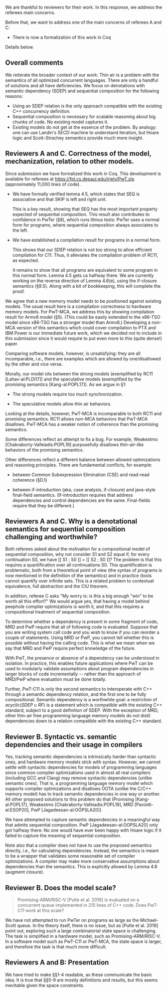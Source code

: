We are thankful to reviewers for their work.
In this response, we address the referees main concerns.

Before that, we want to address one of the main concerns of referees A and C:

* There is now a formalization of this work in Coq

Details below.

## Overall comments

We reiterate the broader context of our work: Thin air is a problem
with the semantics of all optimized concurrent languages.  There are only a
handful of solutions and all have deficiencies.  We focus on denotations with
semantic dependency (SDEP) and sequential composition for the following
reasons:
- Using an SDEP relation is the only approach compatible with the existing
  C++ concurrency definition.
- Sequential composition is necessary for scalable reasoning about big chunks
  of code.  No existing model captures it.
- Existing models do not get at the essence of the problem.  By analogy: one
  can use Landin's SECD machine to understand iteration, but Hoare logic and
  Scott–Strachey semantics provide much more insight.

## Reviewers A and C. Correctness of the model, mechanization, relation to other models.

Since submission we have formalized this work in Coq.  This development is
available for referees at https://fpl.cs.depaul.edu/jriely/PwT.zip
(approximately 11,000 lines of code).

- We have formally verified lemma 4.5, which states that SEQ is associative
  and that SKIP is left and right unit.

  This is a key result, showing that SEQ has the most important property
  expected of sequential composition.  This result also contributes to
  confidence in PwTer (§8), which runs litmus tests: PwTer uses a
  normal form for programs, where sequential composition always associates to
  the left.

- We have established a compilation result for programs in a normal form.

  This shows that our SDEP relation is not too strong to allow efficient
  compilation for C11.  Thus, it alleviates the compilation problem of RC11,
  as expected.
  
  It remains to show that all programs are equivalent to some program in this
  normal form.  Lemma 4.5 gets us halfway there.  We are currently working on
  the reverse direction of Lemma 4.6(e), using the if-closure semantics
  (§9.5).  Along with a bit of bookkeeping, this will complete the proof.

We agree that a new memory model needs to be positioned against existing
models.  The usual result here is a compilation correctness to hardware
memory models.  For PwT-MCA, we address this by showing compilation result
for Armv8 model (§5).  (This could be easily extended to the x86-TSO model
since x86-TSO has a stronger model than Armv8.)  Developing a non-MCA version
of this semantics which could cover compilation to PTX and IBM Power is our
immediate future work, which we decided not to include in this submission
since it would require to put even more to this (quite dense!) paper.

Comparing software models, however, is unsatisfying: they are all
incomparable, i.e., there are examples which are allowed by one/disallowed by
the other and vice versa.

Morally, our model sits between the strong models (exemplified by RC11
[Lahav-al:PLDI17]) and the speculative models (exemplified by the promising
semantics [Kang-al:POPL17]).  As we argue in §1:

- The strong models require too much synchronization.

- The speculative models allow thin air behaviors.

Looking at the details, however, PwT-MCA is incomparable to both RC11 and
promising semantics.  RC11 allows non-MCA behaviors that PwT-MCA disallows.
PwT-MCA has a weaker notion of coherence than the promising semantics.

Some differences reflect an attempt to fix a bug.  For example, Weakestmo
[Chakraborty-Vafeiadis:POPL19] purposefully disallows _thin-air-like_
behaviors of the promising semantics.

Other differences reflect a different balance between allowed optimizations
and reasoning principles.  There are fundamental conflicts, for example:

- between Common Subexpression Elimination (CSE) and read-read coherence
  (§D.1)

- between if-introduction (aka, case analysis, if-closure) and java-style
  final-field semantics.  (If-introduction requires that address dependencies
  and control dependencies are the same.  Final-fields require that they be
  different.)

## Reviewers A and C. Why is a denotational semantics for sequential composition challenging and worthwhile?

Both referees asked about the motivation for a compositional model of
sequential composition, why not consider S1 and S2 equal if, for every
continuation S0, we have [[ S1 ; S0 ]] = [[ S2 ; S0 ]]?  The problem
is that this requires a quantification over all continuations S0. This
quantification is problematic, both from a theoretical point of view
(the syntax of programs is now mentioned in the definition of the
semantics) and in practice (tools cannot quantify over infinite
sets. This is a related problem to contextual equivalence, full
abstraction and the CIU theorem.

In addition, referee C asks "My worry is: is this a big enough "win"
to be worth all this effort?" We would argue yes, that having a model
behind peephole compiler optimizations is worth it, and that this
requires a compositional treatment of sequential composition.

To determine whether a dependency is present in some fragment of code, MRD
and PwP require that all of following code is evaluated.  Suppose that you
are writing system call code and you wish to know if you can reorder a couple
of statements.  Using MRD or PwP, you cannot tell whether this is possible
without having the calling code.  This is what we mean when we say that MRD
and PwP require perfect knowledge of the future.

With PwT, the presence or absence of a dependency can be understood in isolation.
In practice, this enables future applications where PwT can be used to modularly validate assumptions about program dependencies in larger blocks of code incrementally -- rather than the approach of MRD/PwP where evaluation must be done totally.

Further, PwT-C11 is only the second semantics to interoperate with C++ through a semantic dependency relation, and the first one to be fully compositional.
Semantic dependency is a worthwhile goal: a restriction of $acyclic(SDEP \cup RF)$ is a statement which is compatible with the existing C++ standard, subject to a good definition of SDEP.
With the exception of MRD, other thin-air free programming language memory models do not distil dependencies down to a relation compatible with the existing C++ standard.

## Reviewer B. Syntactic vs. semantic dependencies and their usage in compilers

Yes, tracking semantic dependencies is intrinsically harder than syntactic ones, and hardware memory models stick with syntax.
However, we cannot settle with syntactic dependencies for models of programming languages since common compiler optimizations
used in almost all real compilers (including GCC and Clang) may remove syntactic dependencies (unlike semantic ones).
That is, a programming language memory model which supports compiler optimizations and disallows OOTA (unlike the C/C++ memory model)
has to track semantic dependencies in one way or another. All other proposed solutions to this problem do that
(Promising [Kang-al:POPL17], Weakestmo [Chakraborty-Vafeiadis:POPL19], MRD [Paviotti-al:ESOP20], PwP [Jagadeesan-al:OOPSLA20]).

We have attempted to capture semantic dependencies in a meaningful way that
admits sequential composition.  PwP [Jagadeesan-al:OOPSLA20] only got halfway
there: No one would have ever been happy with Hoare logic if it failed to
capture the meaning of sequential composition.

Note also that a compiler does not have to use the proposed semantics
directly, i.e., for calculating dependencies.  Instead, the semantics is
meant to be a wrapper that validates some reasonable set of compiler
optimizations. A compiler may make more conservative assumptions about
dependencies than the semantics. This is explicitly allowed by Lemma 4.8
(augment closure).

## Reviewer B. Does the model scale?

> Promising-ARM/RISC-V [Pulte et al. 2019] is evaluated on a concurrent queue
> implemented in 215 lines of C++ code. Does PwT-C11 work at this scale?

We have not attempted to run PwTer on programs as large as the Michael-Scott
queue.  In the theory itself, there is no issue, but as [Pulte et al. 2019]
point out, exploring such a large combinatorial state space is challenging.
The task is simplified in a hardware model, such as Promising-ARM/RISC-V.  In
a software model such as PwT-C11 or PwT-MCA, the state space is larger, and
therefore the task is that much more difficult.

## Reviewers A and B: Presentation

We have tried to make §§1-4 readable, as these communicate the basic idea.
It is true that §§5-9 are mostly definitions and results, but this seems
inevitable given the space constraints.
